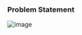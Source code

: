 ### Problem Statement

![image](https://user-images.githubusercontent.com/36649115/39661619-6eee4196-5009-11e8-9450-64a454a76020.png)
